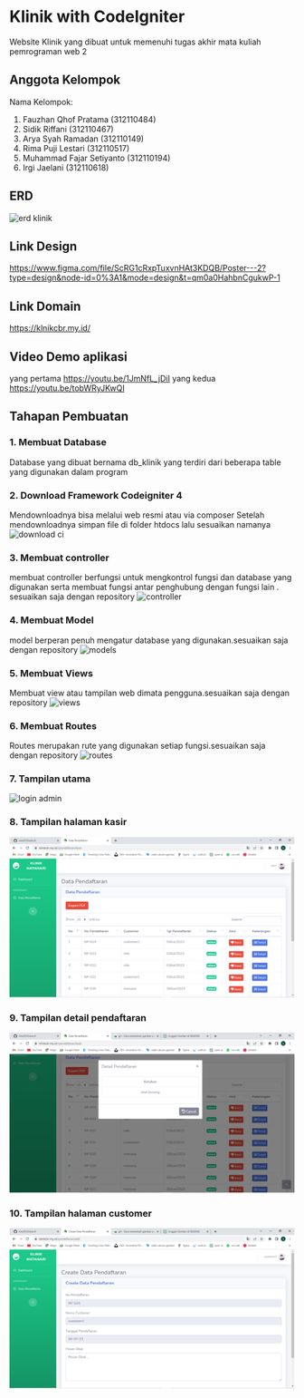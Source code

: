 # Klinik with CodeIgniter

Website Klinik yang dibuat untuk memenuhi tugas akhir mata kuliah pemrograman web 2

## Anggota Kelompok

Nama Kelompok:

1. Fauzhan Qhof Pratama (312110484)
2. Sidik Riffani (312110467)
3. Arya Syah Ramadan (312110149)
4. Rima Puji Lestari (312110517)
5. Muhammad Fajar Setiyanto (312110194)
6. Irgi Jaelani (312110618)

## ERD

![erd klinik](https://github.com/ristof5/Klinikci4/assets/116700466/285b8721-b9f4-4acc-9e78-ab51a1ddbc51)

## Link Design

https://www.figma.com/file/ScRG1cRxpTuxvnHAt3KDQB/Poster---2?type=design&node-id=0%3A1&mode=design&t=qm0a0HahbnCgukwP-1

## Link Domain

https://klnikcbr.my.id/

## Video Demo aplikasi
yang pertama
https://youtu.be/1JmNfL_jDiI
yang kedua
https://youtu.be/tobWRyJKwQI
## Tahapan Pembuatan

### 1. Membuat Database

Database yang dibuat bernama db_klinik yang terdiri dari beberapa table yang digunakan dalam program

### 2. Download Framework Codeigniter 4

Mendownloadnya bisa melalui web resmi atau via composer
Setelah mendownloadnya simpan file di folder htdocs lalu sesuaikan namanya
![download ci](https://github.com/ristof5/Klinikci4/assets/116700466/47a3c11c-078a-4a4f-afe5-01fccefa908d)

### 3. Membuat controller

membuat controller berfungsi untuk mengkontrol fungsi dan database yang digunakan serta membuat fungsi antar penghubung dengan fungsi lain . sesuaikan saja dengan repository
![controller](https://github.com/ristof5/Klinikci4/assets/116700466/c7926a91-0c87-44ce-b502-4ed6161d7512)

### 4. Membuat Model

model berperan penuh mengatur database yang digunakan.sesuaikan saja dengan repository
![models](https://github.com/ristof5/Klinikci4/assets/116700466/11192ae1-66c2-4354-a92e-461fe1dc11b3)

### 5. Membuat Views

Membuat view atau tampilan web dimata pengguna.sesuaikan saja dengan repository
![views](https://github.com/ristof5/Klinikci4/assets/116700466/13ea6a31-bbcc-40fb-9254-c4ec032b942f)

### 6. Membuat Routes

Routes merupakan rute yang digunakan setiap fungsi.sesuaikan saja dengan repository
![routes](https://github.com/ristof5/Klinikci4/assets/116700466/51f0f5a9-6fd8-421a-90e4-090d3e6f14e3)

### 7. Tampilan utama

![login admin](https://github.com/ristof5/Klinikci4/assets/116700466/91cd1855-1d8d-49f2-b269-4d69d13ba959)

### 8. Tampilan halaman kasir

![halaman admin](img/gambar1.png)

### 9. Tampilan detail pendaftaran

![halaman admin](img/gambar2.png)

### 10. Tampilan halaman customer

![halaman admin](img/gambar3.png)
